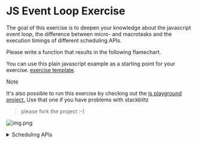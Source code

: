 # JS Event Loop Exercise

The goal of this exercise is to deepen your knowledge about the javascript event loop,
the difference between micro- and macrotasks and the execution timings of different
scheduling APIs.

Please write a function that results in the following flamechart.

You can use this plain javascript example as a starting point for your exercise.
[exercise template](https://stackblitz.com/edit/js-v6rset?file=index.js).

> [!NOTE]
> It's also possible to run this exercise by checking out the [js playground project.](https://github.com/push-based/js-playground)
> Use that one if you have problems with stackblitz

> please fork the project :-)

![img.png](images/event-loop-exercise.png)


<details>
  <summary>Scheduling APIs</summary>

```ts
// scheduling APIs

setTimeout();
Promise.resolve();
queueMicrotask();
window.requestIdleCallback();
requestAnimationFrame();
```

</details>

